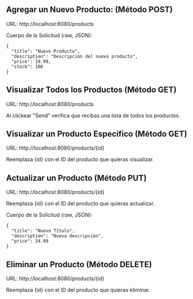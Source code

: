 ## Agregar un Nuevo Producto: (Método POST)

URL: http://localhost:8080/products


Cuerpo de la Solicitud (raw, JSON):

```
{
  "title": "Nuevo Producto",
  "description": "Descripción del nuevo producto",
  "price": 19.99,
  "stock": 100
}
```

## Visualizar Todos los Productos (Método GET)

URL: http://localhost:8080/products


Al clickear "Send" verifica que recibas una lista de todos los productos.

## Visualizar un Producto Específico (Método GET)

URL: http://localhost:8080/products/{id}


Reemplaza {id} con el ID del producto que quieras visualizar.

## Actualizar un Producto (Método PUT)

URL: http://localhost:8080/products/{id}


Reemplaza {id} con el ID del producto que quieras actualizar.


Cuerpo de la Solicitud (raw, JSON):

```
{
  "title": "Nuevo Título",
  "description": "Nueva descripción",
  "price": 24.99
}
```

## Eliminar un Producto (Método DELETE)

URL: http://localhost:8080/products/{id}


Reemplaza {id} con el ID del producto que quieras eliminar.
